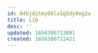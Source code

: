 ```yaml
---
id: 04bjditmy06la1g5dy9eg2a
title: Lib
desc: ''
updated: 1656306713001
created: 1656306712421
---
```


